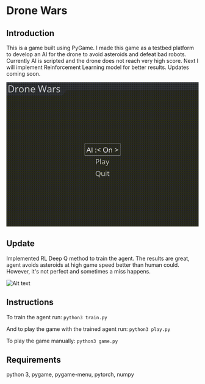 # Drone Wars

## Introduction 
This is a game built using PyGame. I made this game as a testbed platform to develop an AI for the drone to avoid asteroids and defeat bad robots. Currently AI is scripted and the drone does not reach very high score. Next I will implement Reinforcement Learning model for better results. Updates coming soon.

  
![Alt text](images/gameplay.gif "Gameplay")


## Update
Implemented RL Deep Q method to train the agent. The results are great, agent avoids asteroids at high game speed better than human could. However, it's not perfect and sometimes a miss happens.


![Alt text](images/gameplay_rl.gif "Gameplay_RL")


## Instructions

To train the agent run:
`python3 train.py`

And to play the game with the trained agent run:
`python3 play.py`

To play the game manually: 
`python3 game.py`

## Requirements
python 3, pygame, pygame-menu, pytorch, numpy


